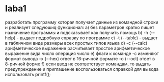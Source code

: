 # laba1
разработать программу которая получает данные из командной строки и реализует 
следуюшиq функционал:
a) без параметров кратко пишет назначение программы и подсказывает как получить 
помощь
b) -h (--help) - выдает подробную справку по программе
c) -t (--table) - выдает в табличном виде размеры всех простых типов языка
d) -c (--calc) арифметическое выражение расчитывает простое арифметическое 
выражение вида число операция число
e) флаги к команде -с изменяют формат вывода -x (--hex) ответ в 16-ричной формате
-o (--oct) ответ в 8-ричной форме
f) если ввод не соответствует командам, то выдать предупреждение и приглашение 
воспользоваться справкой для вывода использовать printf();
